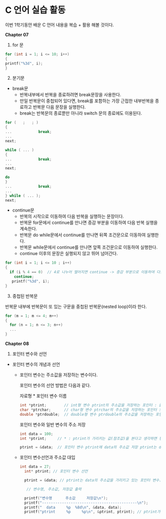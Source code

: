# C 언어 실습 활동
이번 1학기동안 배운 C 언어 내용을 복습 + 활용 해볼 것이다. 

**Chapter 07**

1. for 문
```c
for (int i = 1; i <= 10; i++)
{
printf("%3d", i);
}
```

2. 분기문

- break문
  - 반복내부에서 반복을 종료하려면 break문장을 사용한다.
  - 만일 반복문이 중첩되어 있다면, break를 포함하는 가장 근접한 내부반복을 종료하고
    반복문 다음 문장을 실행한다.
  - break는 반복문의 종료뿐만 아니라 switch 문의 종료에도 이용된다.
  

```c
for (   ;   ; )
{
...            break;
...
next;
```

```c
while ( ... )
{
...            break;
...
next;
```

```c
do
}
...            break;
...
} while ( ... );
next;
```

- continue문
  - 반복의 시작으로 이동하여 다음 반복을 실행하는 문장이다. 
  - 반복문 for문에서 continue를 만나면 증감 부분을 이동하여 다음 반복 실행을 계속한다.
  - 반복문 do while문에서 continue를 만나면 뒤쪽 조건문으로 이동하여 실행한다.
  - 반복문 while문에서 continue를 만나면 앞쪽 조건문으로 이동하여 실행한다.
  - continue 이후의 문장은 실행되지 않고 뛰어 넘어간다.


```c
for (int i = 1; i <= 10 ; i++)
{
  if (i % 4 == 0)  // 4로 나누어 떨어지면 continue -> 증감 부분으로 이동하여 다음반복 실행
    continue;
   printf("%3d", i);
}
```

3. 중첩된 반복문

반복문 내부에 반복문이 또 있는 구문을 중첩된 반복문(nested loop)이라 한다.

```c
for (m = 1; m <= 4; m++) 
{
  for (n = 1; n <= 3; n++)
  ...
}
```

**Chapter 08**
1. 포인터 변수와 선언 

- 포인터 변수의 개념과 선언
  - 포인터 변수는 주소값을 저장하는 변수이다.
    
    포인터 변수의 선언 방법은 다음과 같다.
    
    자료형 * 포인터 변수 이름
    ```c
    int *ptrint;        // int형 변수 ptrint의 주소값을 저장하는 포인터 : int *
    char *ptrchar;      // char형 변수 ptrchar의 주소값을 저장하는 포인터 : char *
    double *ptrdouble;  // double형 변수 ptrdouble의 주소값을 저장하는 포인터 : double *
    ```
    포인터 변수와 일반 변수의 주소 저장 
    ```c
    int data = 100;
    int *ptrint;     // * : ptrint가 가리키는 값(참조값)을 본다고 생각하면 편함. (100) *ptrint = 100, data = 100
    
    ptrint = &data;  // 포인터 변수 ptrint에 data의 주소값 저장 ptrint는 data(주소)를 가리키고 있다.
    ```
    
   - 포인터 변수선언과 주소값 대입
     
     ```c
     int data = 27;
	   int* ptrint; // 포인터 변수 선언

	   ptrint = &data; // ptrint는 data의 주소값을 가리키고 있는 포인터 변수.

	    // 변수명, 주소값, 저장값 출력

	   printf("변수명		주소값		저장값\n");
	   printf("-------------------------------------------\n");
	   printf("  data     %p  %8d\n", &data, data);
	   printf("ptrint     %p     %p\n", &ptrint, ptrint); // ptrint가 저장하고 있는 값 : data의 주소값(&data) = ptrint
     ```
    
    
    
    
